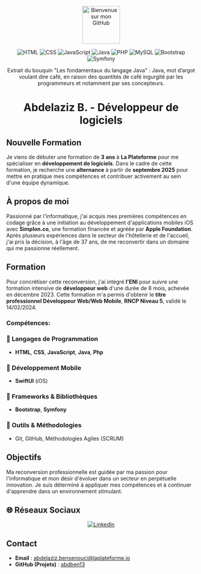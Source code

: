 <p align="center">
  <img src="https://via.placeholder.com/800x200/#ADD8E6/FFFFFF?text=Bienvenue+sur+mon+GitHub" alt="Bienvenue sur mon GitHub" style="width: 100;">
</p>
<p align="center">
   <img src="https://img.shields.io/badge/HTML-E34F26?style=for-the-badge&logo=html5&logoColor=white" alt="HTML">
   <img src="https://img.shields.io/badge/CSS-1572B6?style=for-the-badge&logo=css3&logoColor=white" alt="CSS">
  <img src="https://img.shields.io/badge/JavaScript-F7DF1E?style=for-the-badge&logo=javascript&logoColor=black" alt="JavaScript">
   <img src="https://img.shields.io/badge/Java-007396?style=for-the-badge&logo=java&logoColor=white" alt="Java">
   <img src="https://img.shields.io/badge/PHP-777BB4?style=for-the-badge&logo=php&logoColor=white" alt="PHP">
   <img src="https://img.shields.io/badge/MySQL-4479A1?style=for-the-badge&logo=mysql&logoColor=white" alt="MySQL">
   <img src="https://img.shields.io/badge/Bootstrap-7952B3?style=for-the-badge&logo=bootstrap&logoColor=white" alt="Bootstrap">
   <img src="https://img.shields.io/badge/Symfony-000000?style=for-the-badge&logo=symfony&logoColor=white" alt="Symfony">
</p>

<p align="center">
  Extrait du bouquin "Les fondamentaux du langage Java" : Java, mot d’argot voulant dire café, en raison des quantités de café ingurgité par les programmeurs et notamment par ses concepteurs.
</p>

<h1 align="center">Abdelaziz B. - Développeur de logiciels</h1>

## Nouvelle Formation
Je viens de débuter une formation de **3 ans** à **La Plateforme** pour me spécialiser en **développement de logiciels**. Dans le cadre de cette formation, je recherche une **alternance** à partir de **septembre 2025** pour mettre en pratique mes compétences et contribuer activement au sein d'une équipe dynamique.

## À propos de moi
Passionné par l'informatique, j'ai acquis mes premières compétences en codage grâce à une initiation au développement d'applications mobiles iOS avec **Simplon.co**, une formation financée et agréée par **Apple Foundation**. Après plusieurs expériences dans le secteur de l'hôtellerie et de l'accueil, j'ai pris la décision, à l'âge de 37 ans, de me reconvertir dans un domaine qui me passionne réellement.

## Formation
Pour concrétiser cette reconversion, j'ai intégré **l'ENI** pour suivre une formation intensive de **développeur web** d'une durée de 8 mois, achevée en décembre 2023. Cette formation m'a permis d'obtenir le **titre professionnel Développeur Web/Web Mobile**, **RNCP Niveau 5**, validé le 14/02/2024.

### Compétences:

### 🔹 Langages de Programmation
- **HTML**, **CSS**, **JavaScript**, **Java**, **Php**

### 🔹 Développement Mobile
- **SwiftUI** (iOS)

### 🔹 Frameworks & Bibliothèques
- **Bootstrap**, **Symfony**
  
### 🔹 Outils & Méthodologies
- Git, GitHub, Méthodologies Agiles (SCRUM)

## Objectifs
Ma reconversion professionnelle est guidée par ma passion pour l'informatique et mon désir d'évoluer dans un secteur en perpétuelle innovation. Je suis déterminé à appliquer mes compétences et à continuer d'apprendre dans un environnement stimulant.

## 🌐 Réseaux Sociaux
<p align="center">
<a href="https://www.linkedin.com/in/abdelaziz-b-35394a274/" target="_blank">
  <img src="https://img.shields.io/badge/-LinkedIn-blue?style=for-the-badge&logo=linkedin&logoColor=white" alt="LinkedIn">
</a></p>

## Contact
- **Email** : abdelaziz.bensenouci@laplateforme.io
- **GitHub (Projets)** : <a href="https://github.com/abdben13">abdben13</a>
